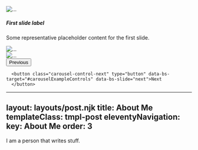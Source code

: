 <div id="carouselExampleControls" class="carousel slide" data-bs-ride="carousel">
      <div class="carousel-inner">
        <div class="carousel-item active">
          <img src="https://picsum.photos/600/300" class="d-block w-100" alt="...">
              <div class="carousel-caption d-none d-md-block">
        <h5>First slide label</h5>
        <p>Some representative placeholder content for the first slide.</p>
      </div>
        </div>
        <div class="carousel-item">
          <img src="https://picsum.photos/600/300" class="d-block w-100" alt="...">
        </div>
        <div class="carousel-item">
          <img src="https://picsum.photos/600/300" class="d-block w-100" alt="...">
        </div>
      </div>
      <button class="carousel-control-prev" type="button" data-bs-target="#carousel" data-bs-slide="prev">
    Previous<span>
      </button>

      <button class="carousel-control-next" type="button" data-bs-target="#carouselExampleControls" data-bs-slide="next">Next
      </button>
 </div>

---
layout: layouts/post.njk
title: About Me
templateClass: tmpl-post
eleventyNavigation:
  key: About Me
  order: 3
---

I am a person that writes stuff.
